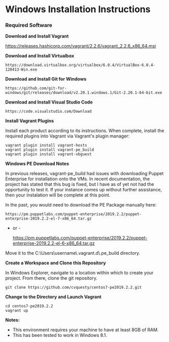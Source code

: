 # Windows Installation Instructions

### Required Software

**Download and Install Vagrant**

https://releases.hashicorp.com/vagrant/2.2.6/vagrant_2.2.6_x86_64.msi	

**Download and Install Virtualbox**

	https://download.virtualbox.org/virtualbox/6.0.4/VirtualBox-6.0.4-128413-Win.exe

**Download and Install Git for Windows**

	https://github.com/git-for-windows/git/releases/download/v2.20.1.windows.1/Git-2.20.1-64-bit.exe

**Download and Install Visual Studio Code**

	https://code.visualstudio.com/Download

**Install Vagrant Plugins**

Install each product according to its instructions.  When complete, install the required plugins into Vagrant via Vagrant's plugin manager:

	vagrant plugin install vagrant-hosts
	vagrant plugin install vagrant-pe_build
	vagrant plugin install vagrant-vbguest

**Windows PE Download Notes**

In previous releases, vagrant-pe_build had issues with downloading Puppet Enterprise for installation onto the VMs.  In recent documentation, the project has stated that this bug is fixed, but I have as of yet not had the opportunity to test it.  If your instance comes up without further assistance, then your instalation will be complete at this point.

In the past, you would need to download the PE Package manually here:

	https://pm.puppetlabs.com/puppet-enterprise/2019.2.2/puppet-enterprise-2019.2.2-el-7-x86_64.tar.gz

- or -

	https://pm.puppetlabs.com/puppet-enterprise/2019.2.2/puppet-enterprise-2019.2.2-el-6-x86_64.tar.gz

Move it to the C:\Users\username\\.vagrant.d\\.pe_build directory.

**Create a Workspace and Clone this Repository**

In Windows Explorer, navigate to a location within which to create your project.  From there, clone the git repository.

	git clone https://github.com/cvquesty/centos7-pe2019.2.2.git

**Change to the Directory and Launch Vagrant**

	cd centos7-pe2019.2.2
	vagrant up

**Notes:**

* This environment requires your machine to have at least 8GB of RAM.
* This has been tested to work in Windows 8.1.
